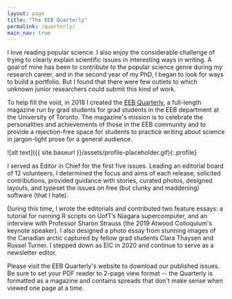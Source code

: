 ```yaml
---
layout: page
title: "The EEB Quarterly"
permalink: /quarterly/
main_nav: true
---
```


I love reading popular science. I also enjoy the considerable challenge of trying to clearly explain scientific issues in interesting ways in writing. A goal of mine has been to contribute to the popular science genre during my research career, and in the second year of my PhD, I began to look for ways to build a portfolio. But I found that there were few outlets to which unknown junior researchers could submit this kind of work.

To help fill the void, in 2018 I created the [EEB Quarterly](https://theeebquarterly.github.io), a full-length magazine run by grad students for grad students in the EEB department at the University of Toronto. The magazine's mission is to celebrate the personalities and achievements of those in the EEB community and to provide a rejection-free space for students to practice writing about science in jargon-light prose for a general audience. 

![alt text]({{ site.baseurl }}/assets/profile-placeholder.gif){:.profile}

I served as Editor in Chief for the first five issues. Leading an editorial board of 12 volunteers, I determined the focus and aims of each release, solicited contributions, provided guidance with stories, curated photos, designed layouts, and typeset the issues on free (but clunky and maddening) software (that I hate).

During this time, I wrote the editorials and contributed two feature essays: a tutorial for running R scripts on UofT’s Niagara supercomputer, and an interview with Professor Sharon Strauss (the 2019 Atwood Colloquium's keynote speaker). I also designed a photo essay from stunning images of the Canadian arctic captured by fellow grad students Clara Thaysen and Russel Turner. I stepped down as EIC in 2020 and continue to serve as a newsletter editor. 

Please visit the EEB Quarterly's website to download our published issues. Be sure to set your PDF reader to 2-page view format -- the Quarterly is formatted as a magazine and contains spreads that don't make sense when viewed one page at a time.